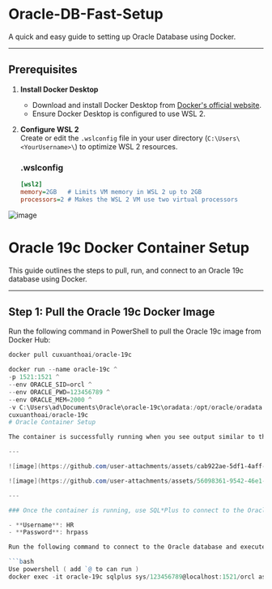 # Oracle-DB-Fast-Setup

A quick and easy guide to setting up Oracle Database using Docker.

---

## **Prerequisites**

1. **Install Docker Desktop**  
   - Download and install Docker Desktop from [Docker's official website](https://www.docker.com/products/docker-desktop).
   - Ensure Docker Desktop is configured to use WSL 2.

2. **Configure WSL 2**  
   Create or edit the `.wslconfig` file in your user directory (`C:\Users\<YourUsername>\`) to optimize WSL 2 resources.

   ### **.wslconfig**
   ```ini
   [wsl2]
   memory=2GB   # Limits VM memory in WSL 2 up to 2GB
   processors=2 # Makes the WSL 2 VM use two virtual processors

![image](https://github.com/user-attachments/assets/224afca4-25fc-4979-86db-75fe0b6319ee)

# Oracle 19c Docker Container Setup

This guide outlines the steps to pull, run, and connect to an Oracle 19c database using Docker.

---

## **Step 1: Pull the Oracle 19c Docker Image**

Run the following command in PowerShell to pull the Oracle 19c image from Docker Hub:

```powershell
docker pull cuxuanthoai/oracle-19c

docker run --name oracle-19c ^
-p 1521:1521 ^
--env ORACLE_SID=orcl ^
--env ORACLE_PWD=123456789 ^
--env ORACLE_MEM=2000 ^
-v C:\Users\ad\Documents\Oracle\oracle-19c\oradata:/opt/oracle/oradata ^
cuxuanthoai/oracle-19c
# Oracle Container Setup

The container is successfully running when you see output similar to this:

---

![image](https://github.com/user-attachments/assets/cab922ae-5df1-4aff-be7b-b3d7a02e7edb)

![image](https://github.com/user-attachments/assets/56098361-9542-46e1-aa3c-7b052121e8f4)

---

### Once the container is running, use SQL*Plus to connect to the Oracle database:

- **Username**: HR  
- **Password**: hrpass  

Run the following command to connect to the Oracle database and execute the `hr.sql` script:

```bash
Use powershell ( add `@ to can run )
docker exec -it oracle-19c sqlplus sys/123456789@localhost:1521/orcl as sysdba `@/opt/oracle/hr.sql






